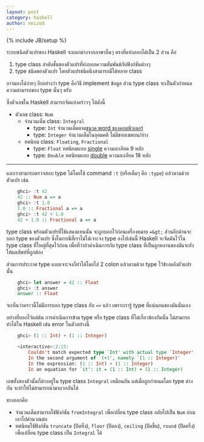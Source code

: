```yaml
---
layout: post
category: haskell
author: neizod
---
```

{% include JB/setup %}

ระบบชนิดตัวแปรของ Haskell จะแตกต่างจากภาษาอื่นๆ ตรงที่แบ่งออกได้เป็น 2 ส่วน คือ

1. type class ลำดับชั้นของตัวแปรที่บ่งบอกความสัมพันธ์กับฟังก์ชันต่างๆ
2. type ชนิดของตัวแปร โดยตัวแปรชนิดนึงสามารถมีได้หลาย class

อาจมองได้ง่ายๆ อีกอย่างว่า type คือวิธี implement ข้อมูล ส่วน type class จะเป็นตัวกำหนดความสามารถของ type นั้นๆ ครับ

ซึ่งตัวเลขใน Haskell สามารถจัดแบ่งคร่าวๆ ได้ดังนี้

- ตัวเลข class: `Num`
    - จำนวนเต็ม class: `Integral`
        - type: `Int` จำนวนเต็มตาม[ขนาด word ของคอมพิวเตอร์](http://en.wikipedia.org/wiki/Integer_(computer_science)#Words)
        - type: `Integer` จำนวนเต็มในอุดมคติ ไม่มีขอบเขตบน/ล่าง
    - ทศนิยม class: `Floating`, `Fractional`
        - type: `Float` ทศนิยมแบบ [single](http://en.wikipedia.org/wiki/Single_precision) ความละเอียด 9 หลัก
        - type: `Double` ทศนิยมแบบ [double](http://en.wikipedia.org/wiki/Double-precision_floating-point_format) ความละเอียด 18 หลัก

---

และเราสามารถตรวจสอบ type ได้โดยใช้ command `:t` (หรือเต็มๆ คือ `:type`) แล้วตามด้วยตัวแปร เช่น

```haskell
    ghci> :t 42
    42 :: Num a => a
    ghci> :t 1.0
    1.0 :: Fractional a => a
    ghci> :t 42 + 1.0
    42 + 1.0 :: Fractional a => a
```

type class พร้อมตัวแปรที่ใช้แสดงแทนนั้น จะถูกบอกไว้ก่อนเครื่องหมาย `=&gt;` ส่วนอีกด้านจะบอก type ของตัวแปร ซึ่งในกรณีที่เราไม่ได้เจาะจง type ลงไปเช่นนี้ Haskell จะจัดมันไว้ใน type class ที่ใหญ่ที่สุดไว้ก่อน เพื่อที่ว่าถ้าดำเนินการกับ type class ที่เป็นลูกหลานของมันจะยังให้ผลลัพท์ที่ถูกต้อง

ส่วนการประกาศ type แบบเจาะจงก็ทำได้โดยใส่ 2 colon แล้วตามด้วย type ไว้ข้างหลังตัวแปรนั้น

```haskell
    ghci> let answer = 42 :: Float
    ghci> :t answer
    answer :: Float
```

จะเห็นว่าคราวนี้ไม่มีการบอก type class กับ `=>` แล้ว เพราะเรารู้ type ที่แน่นอนของมันนั่นเอง

อย่างที่บอกไว้แต่ต้น การดำเนินการข้าม type หรือ type class ที่ไม่เกี่ยวข้องกันนั้น ไม่สามารถทำได้ใน Haskell เช่น error ในตัวอย่างนี้

```haskell
    ghci> (1 :: Int) + (1 :: Integer)

    <interactive>:2:15:
        Couldn't match expected type `Int' with actual type `Integer'
        In the second argument of `(+)', namely `(1 :: Integer)'
        In the expression: (1 :: Int) + (1 :: Integer)
        In an equation for `it': it = (1 :: Int) + (1 :: Integer)
```

เลขทั้งสองตัวนั้นก็ต่างอยู่ใน type class `Integral` เหมือนกัน แต่เมื่อถูกกำหนดโดย type ต่างกัน จะทำให้ไม่สามารถนำมาบวกกันได้

ทางออกคือ

- จำนวนเต็มสามารถใช้ฟังก์ชัน `fromIntegral` เพื่อเปลี่ยน type class กลับไปเป็น `Num` ก่อนเอาไปคำนวณต่อ
- ทศนิยมใช้ฟังก์ชัน `truncate` (ปัดทิ้ง), `floor` (ปัดลง), `ceiling` (ปัดขึ้น), `round` (ปัดครึ่ง) เพื่อเปลี่ยน type class เป็น `Integral` ได้
